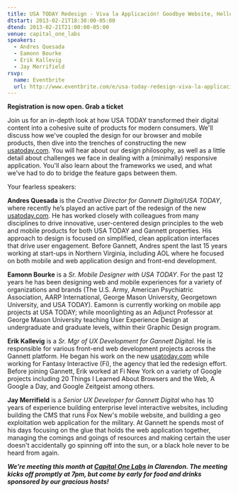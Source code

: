```yaml
---
title: USA TODAY Redesign - Viva la Applicación! Goodbye Website, Hello Web App
dtstart: 2013-02-21T18:30:00-05:00
dtend: 2013-02-21T21:00:00-05:00
venue: capital_one_labs
speakers:
  - Andres Quesada
  - Eamonn Bourke
  - Erik Kallevig
  - Jay Merrifield
rsvp:
  name: Eventbrite
  url: http://www.eventbrite.com/e/usa-today-redesign-viva-la-applicacion-goodbye-website-hello-web-app-tickets-5232161536
---
```


**Registration is now open. Grab a ticket**

Join us for an in-depth look at how USA TODAY transformed their digital content into a cohesive suite of products for modern consumers. We'll discuss how we've coupled the design for our browser and mobile products, then dive into the trenches of constructing the new [usatoday.com](http://usatoday.com). You will hear about our design philosophy, as well as a little detail about challenges we face in dealing with a (minimally) responsive application. You'll also learn about the frameworks we used, and what we've had to do to bridge the feature gaps between them.

Your fearless speakers:

**Andres Quesada** is the _Creative Director for Gannett Digital/USA TODAY_, where recently he’s played an active part of the redesign of the new [usatoday.com](http://usatoday.com). He has worked closely with colleagues from many disciplines to drive innovative, user-centered design principles to the web and mobile products for both USA TODAY and Gannett properties. His approach to design is focused on simplified, clean application interfaces that drive user engagement. Before Gannett, Andres spent the last 15 years working at start-ups in Northern Virginia, including AOL where he focused on both mobile and web application design and front-end development.

**Eamonn Bourke** is a _Sr. Mobile Designer with USA TODAY_. For the past 12 years he has been designing web and mobile experiences for a variety of organizations and brands (The U.S. Army, American Psychiatric Association, AARP International, George Mason University, Georgetown University, and USA TODAY). Eamonn is currently working on mobile app projects at USA TODAY; while moonlighting as an Adjunct Professor at George Mason University teaching User Experience Design at undergraduate and graduate levels, within their Graphic Design program.

**Erik Kallevig** is a _Sr. Mgr of UX Development for Gannett Digital_. He is responsible for various front-end web development projects across the Gannett platform. He began his work on the new [usatoday.com](http://usatoday.com) while working for Fantasy Interactive (Fi), the agency that led the redesign effort. Before joining Gannett, Erik worked at Fi New York on a variety of Google projects including 20 Things I Learned About Browsers and the Web, A Google a Day, and Google Zeitgeist among others.

**Jay Merrifield** is a _Senior UX Developer for Gannett Digital_ who has 10 years of experience building enterprise level interactive websites, including building the CMS that runs Fox New's mobile website, and building a geo exploitation web application for the military. At Gannett he spends most of his days focusing on the glue that holds the web application together, managing the comings and goings of resources and making certain the user doesn't accidentally go spinning off into the sun, or a black hole never to be heard from again.

_**We're meeting this month at [Capital One Labs](https://capitalonelabs.com/) in Clarendon. The meeting kicks off promptly at 7pm, but come by early for food and drinks sponsored by our gracious hosts!**_